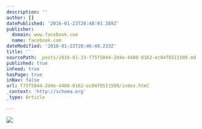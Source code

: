 ```yaml
---
description: ''
author: []
datePublished: '2016-01-23T20:48:01.389Z'
publisher:
  domain: www.facebook.com
  name: facebook.com
dateModified: '2016-01-23T20:46:40.233Z'
title: ''
sourcePath: _posts/2016-01-23-f75f5844-2d4e-4488-8162-ec04f6511509.md
published: true
inFeed: true
hasPage: true
inNav: false
url: f75f5844-2d4e-4488-8162-ec04f6511509/index.html
_context: 'http://schema.org'
_type: Article

---
```

![](https://scontent-lhr3-1.xx.fbcdn.net/hphotos-frc3/t31.0-8/1096980_10151607650131270_318016399_o.jpg)